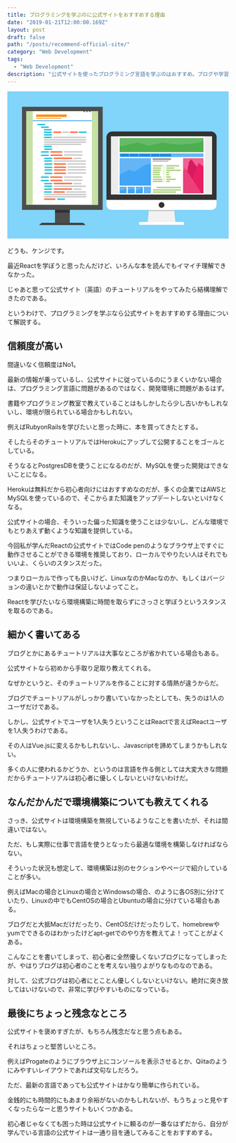 ```yaml
---
title: プログラミングを学ぶのに公式サイトをおすすめする理由
date: "2019-01-21T12:00:00.169Z"
layout: post
draft: false
path: "/posts/recommend-official-site/"
category: "Web Development"
tags:
  - "Web Development"
description: "公式サイトを使ったプログラミング言語を学ぶのはおすすめ。ブログや学習サービスを使うまえに公式サイトを見てみよう。"
---
```


![プログラミング](./1.jpg)

どうも、ケンジです。

最近Reactを学ぼうと思ったんだけど、いろんな本を読んでもイマイチ理解できなかった。

じゃあと思って公式サイト（英語）のチュートリアルをやってみたら結構理解できたのである。

というわけで、プログラミングを学ぶなら公式サイトをおすすめする理由について解説する。

## 信頼度が高い

間違いなく信頼度はNo1。

最新の情報が乗っているし、公式サイトに従っているのにうまくいかない場合は、プログラミング言語に問題があるのではなく、開発環境に問題があるはず。

書籍やプログラミング教室で教えていることはもしかしたら少し古いかもしれないし、環境が限られている場合かもしれない。

例えばRubyonRailsを学びたいと思った時に、本を買ってきたとする。

そしたらそのチュートリアルではHerokuにアップして公開することをゴールとしている。

そうなるとPostgresDBを使うことになるのだが、MySQLを使った開発はできないことになる。

Herokuは無料だから初心者向けにはおすすめなのだが、多くの企業ではAWSとMySQLを使っているので、そこからまた知識をアップデートしないといけなくなる。

公式サイトの場合、そういった偏った知識を使うことは少ないし、どんな環境でもとりあえず動くような知識を提供している。

今回私が学んだReactの公式サイトではCode penのようなブラウザ上ですぐに動作させることができる環境を推奨しており、ローカルでやりたい人はそれでもいいよ、くらいのスタンスだった。

つまりローカルで作っても良いけど、LinuxなのかMacなのか、もしくはバージョンの違いとかで動作は保証しないよってこと。

Reactを学びたいなら環境構築に時間を取らずにさっさと学ぼうというスタンスを取るのである。

## 細かく書いてある

ブログとかにあるチュートリアルは大事なところが省かれている場合もある。

公式サイトなら初めから手取り足取り教えてくれる。

なぜかというと、そのチュートリアルを作ることに対する情熱が違うからだ。

ブログでチュートリアルがしっかり書いていなかったとしても、失うのは1人のユーザだけである。

しかし、公式サイトでユーザを1人失うということはReactで言えばReactユーザを1人失うわけである。

その人はVue.jsに変えるかもしれないし、Javascriptを諦めてしまうかもしれない。

多くの人に使われるかどうか、というのは言語を作る側としては大変大きな問題だからチュートリアルは初心者に優しくしないといけないわけだ。

## なんだかんだで環境構築についても教えてくれる

さっき、公式サイトは環境構築を無視しているようなことを書いたが、それは間違いではない。

ただ、もし実際に仕事で言語を使うとなったら最適な環境を構築しなければならない。

そういった状況も想定して、環境構築は別のセクションやページで紹介していることが多い。

例えばMacの場合とLinuxの場合とWindowsの場合、のように各OS別に分けていたり、Linuxの中でもCentOSの場合とUbuntuの場合に分けている場合もある。

ブログだと大抵Macだけだったり、CentOSだけだったりして、homebrewやyumでできるのはわかったけどapt-getでのやり方を教えてよ！ってことがよくある。

こんなことを書いてしまって、初心者に全然優しくないブログになってしまったが、やはりブログは初心者のことを考えない独りよがりなものなのである。

対して、公式ブログは初心者にとことん優しくしないといけない。絶対に突き放してはいけないので、非常に学びやすいものになっている。

## 最後にちょっと残念なところ

公式サイトを褒めすぎたが、もちろん残念だなと思う点もある。

それはちょっと堅苦しいところ。

例えばProgateのようにブラウザ上にコンソールを表示させるとか、Qiitaのようにみやすいレイアウトであれば文句なしだろう。

ただ、最新の言語であっても公式サイトはかなり簡単に作られている。

金銭的にも時間的にもあまり余裕がないのかもしれないが、もうちょっと見やすくなったらなーと思うサイトもいくつかある。

初心者じゃなくても困った時は公式サイトに頼るのが一番なはずだから、自分が学んでいる言語の公式サイトは一通り目を通してみることをおすすめする。